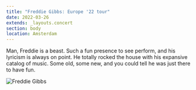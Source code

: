```yaml
---
title: "Freddie Gibbs: Europe '22 tour"
date: 2022-03-26
extends: _layouts.concert
section: body
location: Amsterdam
---
```


Man, Freddie is a beast. Such a fun presence to see perform, and his lyricism is always on point. He totally rocked the
house with his expansive catalog of music. Some old, some new, and you could tell he was just there to have fun.

![Freddie Gibbs](/assets/images/freddie-gibbs.jpg)
